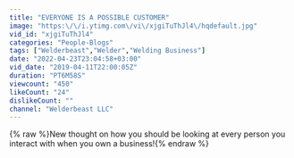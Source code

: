 ```yaml
---
title: "EVERYONE IS A POSSIBLE CUSTOMER"
image: "https:\/\/i.ytimg.com\/vi\/xjgiTuThJl4\/hqdefault.jpg"
vid_id: "xjgiTuThJl4"
categories: "People-Blogs"
tags: ["Welderbeast","Welder","Welding Business"]
date: "2022-04-23T23:04:58+03:00"
vid_date: "2019-04-11T22:00:05Z"
duration: "PT6M58S"
viewcount: "450"
likeCount: "24"
dislikeCount: ""
channel: "Welderbeast LLC"
---
```

{% raw %}New thought on how you should be looking at every person you interact with when you own a business!{% endraw %}
